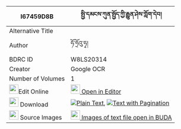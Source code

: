 |I67459D8B|སྤྱི་དམངས་ཀུན་སྤྱོད་ཀྱི་རྒྱུན་ཤེས་ཀློག་དེབ། 
| --- | --- 
|Alternative Title |
|Author| ཧོ་ཧྲོའུ་ཧྭ།
|BDRC ID | W8LS20314
|Creator | Google OCR
|Number of Volumes| 1
|<img width="25" src="https://img.icons8.com/color/25/000000/edit-property.png">Edit Online| [<img width="25" src="https://avatars.githubusercontent.com/u/45091458?s=200&v=4"> Open in Editor](http://editor.openpecha.org/I67459D8B)
|<img width="25" src="https://img.icons8.com/fluent/48/000000/download-2.png"/>  Download | [![](https://img.icons8.com/color/20/000000/txt.png)Plain Text](https://github.com/Openpecha/I67459D8B/releases/download/v1/chimang_kuncho_kyi_gyun_she_lo_plain_I67459D8B.zip), [![](https://img.icons8.com/color/20/000000/txt.png)Text with Pagination](https://github.com/Openpecha/I67459D8B/releases/download/v1/chimang_kuncho_kyi_gyun_she_lo_pages_I67459D8B.zip)
|<img width="25" src="https://img.icons8.com/plasticine/100/000000/pictures-folder.png"/>  Source Images | [<img width="25" src="https://library.bdrc.io/icons/BUDA-small.svg"> Images of text file open in BUDA](https://library.bdrc.io/show/bdr:W8LS20314)